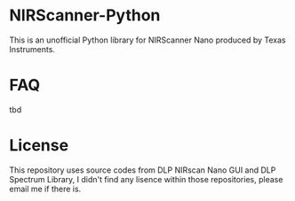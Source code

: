 # NIRScanner-Python
This is an unofficial Python library for NIRScanner Nano produced by Texas Instruments.

# FAQ
tbd

# License
This repository uses source codes from DLP NIRscan Nano GUI and DLP Spectrum Library, I didn't find any lisence within those repositories, please email me if there is.
